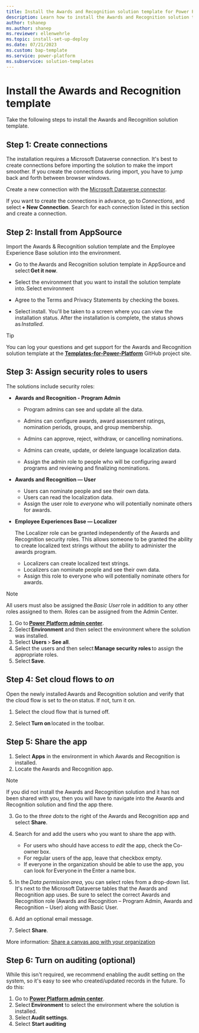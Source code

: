 ```yaml
---
title: Install the Awards and Recognition solution template for Power Platform
description: Learn how to install the Awards and Recognition solution template for Power Platform.
author: tshanep
ms.author: shanep
ms.reviewer: ellenwehrle
ms.topic: install-set-up-deploy
ms.date: 07/21/2023
ms.custom: bap-template
ms.service: power-platform
ms.subservice: solution-templates
---
```


# Install the Awards and Recognition template

Take the following steps to install the Awards and Recognition solution template.

## Step 1: Create connections

The installation requires a Microsoft Dataverse connection. It's best to create connections before importing the solution to make the import smoother. If you create the connections during import, you have to jump back and forth between browser windows.

Create a new connection with the [Microsoft Dataverse connector](/connectors/commondataserviceforapps/).

If you want to create the connections in advance, go to *Connections*, and select **+ New Connection**. Search for each connection listed in this section and create a connection.

## Step 2: Install from AppSource

Import the Awards & Recognition solution template and the Employee Experience Base solution into the environment.

- Go to the Awards and Recognition solution template in AppSource and select **Get it now**.
- Select the environment that you want to install the solution template into. Select environment

- Agree to the Terms and Privacy Statements by checking the boxes.

- Select install. You'll be taken to a screen where you can view the installation status. After the installation is complete, the status shows as *Installed*.

> [!TIP]
> You can log your questions and get support for the Awards and Recognition solution template at the [**Templates-for-Power-Platform**](https://aka.ms/PowerPlatformTemplateSupport) GitHub project site.

## Step 3: Assign security roles to users

The solutions include security roles:

- **Awards and Recognition - Program Admin**
  - Program admins can see and update all the data.

  - Admins can configure awards, award assessment ratings, nomination periods, groups, and group membership.

  - Admins can approve, reject, withdraw, or cancelling nominations.

  - Admins can create, update, or delete language localization data.

  - Assign the admin role to people who will be configuring award programs and reviewing and finalizing nominations.

- **Awards and Recognition — User**
  - Users can nominate people and see their own data.
  - Users can read the localization data.
  - Assign the user role to *everyone* who will potentially nominate others for awards.

- **Employee Experiences Base — Localizer**

    The Localizer role can be granted independently of the Awards and Recognition security roles. This allows someone to be granted the ability to create localized text strings without the ability to administer the awards program.

  - Localizers can create localized text strings.
  - Localizers can nominate people and see their own data.
  - Assign this role to everyone who will potentially nominate others for awards.

> [!NOTE]
> All users must also be assigned the *Basic User* role in addition to any other roles assigned to them.
> Roles can be assigned from the Admin Center.
>
> 1. Go to [**Power Platform admin center**](https://admin.powerplatform.microsoft.com/home).
> 1. Select **Environment** and then select the environment where the solution was installed.
> 1. Select **Users** > **See all**.
>1. Select the users and then select **Manage security roles** to assign the appropriate roles.
>1. Select **Save**.

## Step 4: Set cloud flows to *on*

Open the newly installed Awards and Recognition solution and verify that the cloud flow is set to the on status. If not, turn it on.

1. Select the cloud flow that is turned off.

1. Select **Turn on** located in the toolbar.

## Step 5: Share the app

1. Select **Apps** in the environment in which Awards and Recognition is installed.
1. Locate the Awards and Recognition app.

> [!NOTE]
> If you did not install the Awards and Recognition solution and it has not been shared with you, then you will have to navigate into the Awards and Recognition solution and find the app there.

3. Go to the *three dots* to the right of the Awards and Recognition app and select **Share**.

1. Search for and add the users who you want to share the app with.

    - For users who should have access to *edit* the app, check the Co-owner box.
    - For regular users of the app, leave that checkbox empty.
    - If everyone in the organization should be able to use the app, you can look for Everyone in the Enter a name box.

1. In the *Data permission area*, you can select roles from a drop-down list. It's next to the Microsoft Dataverse tables that the Awards and Recognition app uses. Be sure to select the correct Awards and Recognition role (Awards and Recognition – Program Admin, Awards and Recognition – User) along with Basic User.

1. Add an optional email message.

1. Select **Share**.

More information: [Share a canvas app with your organization](/power-apps/maker/canvas-apps/share-app)

## Step 6: Turn on auditing (optional)

While this isn't required, we recommend enabling the audit setting on the system, so it's easy to see who created/updated records in the future. To do this:

1. Go to [**Power Platform admin center**](https://admin.powerplatform.microsoft.com/home).
1. Select **Environment** to select the environment where the solution is installed.
1. Select **Audit settings**.
1. Select **Start auditing**
